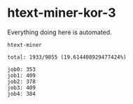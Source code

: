 # htext-miner-kor-3

Everything doing here is automated.

```
htext-miner

total: 1933/9855 (19.614408929477424%)

job0: 353
job1: 409
job2: 378
job3: 409
job4: 384
```